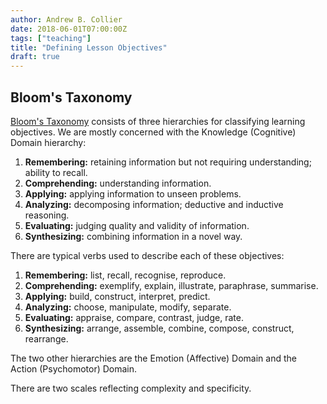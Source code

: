 ```yaml
---
author: Andrew B. Collier
date: 2018-06-01T07:00:00Z
tags: ["teaching"]
title: "Defining Lesson Objectives"
draft: true
---
```


## Bloom's Taxonomy

[Bloom's Taxonomy](https://en.wikipedia.org/wiki/Bloom%27s_taxonomy) consists of three hierarchies for classifying learning objectives. We are mostly concerned with the Knowledge (Cognitive) Domain hierarchy:

1. **Remembering:** retaining information but not requiring understanding; ability to recall.
2. **Comprehending:** understanding information.
3. **Applying:** applying information to unseen problems.
4. **Analyzing:** decomposing information; deductive and inductive reasoning.
5. **Evaluating:** judging quality and validity of information.
6. **Synthesizing:** combining information in a novel way.

There are typical verbs used to describe each of these objectives:

1. **Remembering:** list, recall, recognise, reproduce.
2. **Comprehending:** exemplify, explain, illustrate, paraphrase, summarise.
3. **Applying:** build, construct, interpret, predict.
4. **Analyzing:** choose, manipulate, modify, separate.
5. **Evaluating:** appraise, compare, contrast, judge, rate.
6. **Synthesizing:** arrange, assemble, combine, compose, construct, rearrange.

The two other hierarchies are the Emotion (Affective) Domain and the Action (Psychomotor) Domain.

 There are two scales reflecting complexity and specificity.